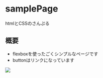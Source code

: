 # samplePage
htmlとCSSのさんぷる

## 概要
- flexboxを使ったごくシンプルなページです
- buttonはリンクになっています

![](https://i.gyazo.com/d34d5d8c766bdd5d322fa5b24acac3fc.jpg)
